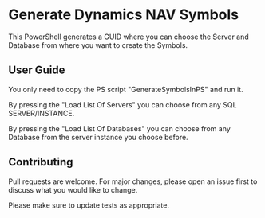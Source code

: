 # Generate Dynamics NAV Symbols

This PowerShell generates a GUID where you can choose the Server and Database from where you want to create the Symbols.

## User Guide

You only need to copy the PS script "GenerateSymbolsInPS" and run it.

By pressing the "Load List Of Servers" you can choose from any SQL SERVER/INSTANCE.

By pressing the "Load List Of Databases" you can choose from any Database from the server instance you choose before.

## Contributing
Pull requests are welcome. For major changes, please open an issue first to discuss what you would like to change.

Please make sure to update tests as appropriate.


